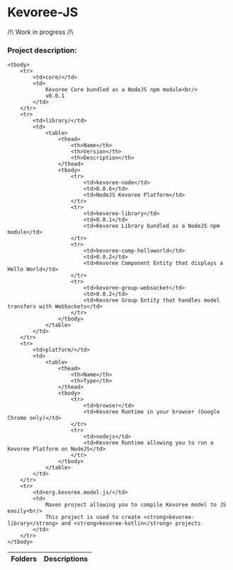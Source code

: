 # Kevoree-JS #

/!\ Work in progress /!\

### Project description: ###

<table>
    <thead>
        <th>Folders</th>
        <th>Descriptions</th>
    </thead>
    
    <tbody>
        <tr>
            <td>core/</td>
            <td>
                Kevoree Core bundled as a NodeJS npm module<br/>
                v0.0.1
            </td>
        </tr>
        <tr>
            <td>library/</td>
            <td>
                <table>
                    <thead>
                        <th>Name</th>
                        <th>Version</th>
                        <th>Description</th>
                    </thead>
                    <tbody>
                        <tr>
                            <td>kevoree-node</td>
                            <td>0.0.6</td>
                            <td>NodeJS Kevoree Platform</td>
                        </tr>
                        <tr>
                            <td>kevoree-library</td>
                            <td>0.0.1</td>
                            <td>Kevoree Library bundled as a NodeJS npm module</td>
                        </tr>
                        <tr>
                            <td>kevoree-comp-helloworld</td>
                            <td>0.0.2</td>
                            <td>Kevoree Component Entity that displays a Hello World</td>
                        </tr>
                        <tr>
                            <td>kevoree-group-websocket</td>
                            <td>0.0.2</td>
                            <td>Kevoree Group Entity that handles model transfers with WebSockets</td>
                        </tr>
                    </tbody>
                </table>
            </td>
        </tr>
        <tr>
            <td>platform/</td>
            <td>
                <table>
                    <thead>
                        <th>Name</th>
                        <th>Type</th>
                    </thead>
                    <tbody>
                        <tr>
                            <td>browser</td>
                            <td>Kevoree Runtime in your browser (Google Chrome only)</td>
                        </tr>
                        <tr>
                            <td>nodejs</td>
                            <td>Kevoree Runtime allowing you to run a Kevoree Platform on NodeJS</td>
                        </tr>
                    </tbody>
                </table>
            </td>
        </tr>
        <tr>
            <td>org.kevoree.model.js/</td>
            <td>
                Maven project allowing you to compile Kevoree model to JS easily<br/>
                This project is used to create <strong>kevoree-library</strong> and <strong>kevoree-kotlin</strong> projects
            </td>
        </tr>
    </tbody>
</table>